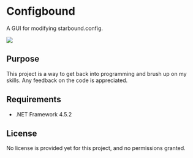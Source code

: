 # Configbound
A GUI for modifying starbound.config.

![](http://i.imgur.com/wykIayW.png)

## Purpose
This project is a way to get back into programming and brush up on my skills.
Any feedback on the code is appreciated.

## Requirements
* .NET Framework 4.5.2

## License
No license is provided yet for this project, and no permissions granted.
